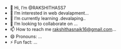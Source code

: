 - 👋 Hi, I’m @RAKSHITHASS7
- 👀 I’m interested in web devalapment...
- 🌱 I’m currently learning .devalaping..
- 💞️ I’m looking to collaborate on ...
- 📫 How to reach me rakshithasnaik16@gmail.com...
- 😄 Pronouns: ...
- ⚡ Fun fact: ...

<!---
RAKSHITHASS7/RAKSHITHASS7 is a ✨ special ✨ repository because its `README.md` (this file) appears on your GitHub profile.
You can click the Preview link to take a look at your changes.
--->
